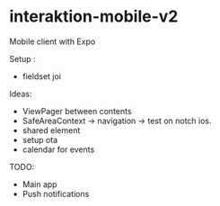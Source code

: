 # interaktion-mobile-v2
Mobile client with Expo


Setup :
- fieldset joi

Ideas:
- ViewPager between contents
- SafeAreaContext -> navigation -> test on notch ios.
- shared element
- setup ota
- calendar for events

TODO:
- Main app
- Push notifications

